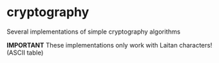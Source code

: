 # cryptography
Several implementations of simple cryptography algorithms

**IMPORTANT**
These implementations only work with Laitan characters! (ASCII table)
